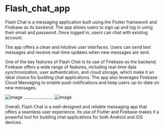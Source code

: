 # Flash_chat_app
Flash Chat is a messaging application built using the Flutter framework and Firebase as its backend. The app allows users to sign up and log in using their email and password. Once logged in, users can chat  with existing account.


The app offers a clean and intuitive user interfaces. Users can send text messages and receive real-time updates when new messages are sent.

One of the key features of Flash Chat is its use of Firebase as the backend. Firebase offers a wide range of features, including real-time data synchronization, user authentication, and cloud storage, which make it an ideal choice for building chat applications. The app also leverages Firebase Cloud Messaging to enable push notifications and keep users up-to-date on new messages.

![image](https://user-images.githubusercontent.com/91030529/230415123-c125b964-8b4c-4820-8682-0c988143199e.png)  ........................  ![image](https://user-images.githubusercontent.com/91030529/230416329-f1ef7838-99e0-4e3c-9434-c0f917e10b0e.png)






Overall, Flash Chat is a well-designed and reliable messaging app that offers a seamless user experience. Its use of Flutter and Firebase makes it a powerful tool for building chat applications for both Android and iOS devices.
